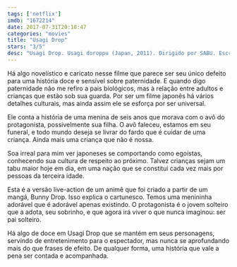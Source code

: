 ```yaml
---
tags: ['netflix']
imdb: "1672214"
date: 2017-07-31T20:10:47
categories: "movies"
title: "Usagi Drop"
stars: "3/5"
desc: "Usagi Drop. Usagi doroppu (Japan, 2011). Dirigido por SABU. Escrito por Yumi Unita, Tamio Hayashi, SABU. Com Ken'ichi Matsuyama (Daikichi Kawachi), Karina (Yukari Nitani), Mana Ashida (Rin Kaga), Mirei Kiritani (Kazumi Kawachi), Mayu Kitaki (Masako Yoshii), Ruiki Satô (Koki Nitani), Gô Ayano (Kyoichi), Ryô Kimura (Yuichi Suzuki), Atsuko Takahata (Yumiko Sugiyama)."
---
```

Há algo novelístico e caricato nesse filme que parece ser seu único defeito para uma história doce e sensível sobre paternidade. E quando digo paternidade não me refiro a pais biológicos, mas à relação entre adultos e crianças que estão sob sua guarda. Por ser um filme japonês há vários detalhes culturais, mas ainda assim ele se esforça por ser universal.

Ele conta a história de uma menina de seis anos que morava com o avô do protagonista, possivelmente sua filha. O avô faleceu, estamos em seu funeral, e todo mundo deseja se livrar do fardo que é cuidar de uma criança. Ainda mais uma criança que não é nossa.

Soa irreal para mim ver japoneses se comportando como egoístas, conhecendo sua cultura de respeito ao próximo. Talvez crianças sejam um tabu maior hoje em dia, em uma nação que se constitui cada vez mais por pessoas da terceira idade.

Esta é a versão live-action de um animê que foi criado a partir de um mangá, Bunny Drop. Isso explica o cartunesco. Temos uma menininha adorável que é adorável apenas existindo. O protagonista é o jovem solteiro que a adota, seu sobrinho, e que agora irá viver o que nunca imaginou: ser pai solteiro.

Há algo de doce em Usagi Drop que se mantém em seus personagens, servindo de entretenimento para o espectador, mas nunca se aprofundando mais do que frases de efeito. De qualquer forma, uma história que vale a pena ser contada e acompanhada.
